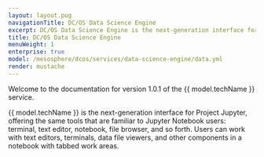 ```yaml
---
layout: layout.pug
navigationTitle: DC/OS Data Science Engine
excerpt: DC/OS Data Science Engine is the next-generation interface for Project Jupyter.
title: DC/OS Data Science Engine
menuWeight: 1
enterprise: true
model: /mesosphere/dcos/services/data-science-engine/data.yml
render: mustache
---
```

Welcome to the documentation for version 1.0.1 of the {{ model.techName }} service. 

{{ model.techName }} is the next-generation interface for Project Jupyter, offering the same tools that are familiar to Jupyter Notebook users: terminal, text editor, notebook, file browser, and so forth. Users can work with text editors, terminals, data file viewers, and other components in a notebook with tabbed work areas.
